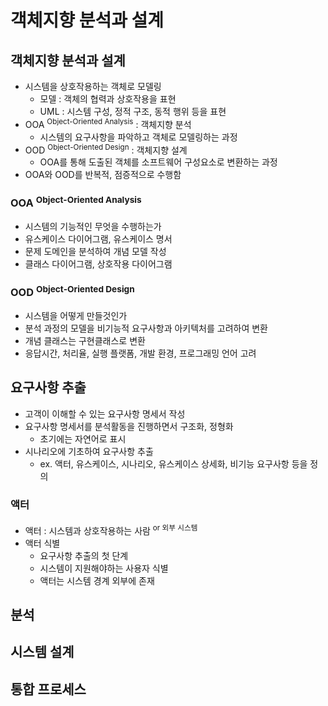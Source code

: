 # 객체지향 분석과 설계

## 객체지향 분석과 설계

- 시스템을 상호작용하는 객체로 모델링
    - 모델 : 객체의 협력과 상호작용을 표현
    - UML : 시스템 구성, 정적 구조, 동적 행위 등을 표현
- OOA <sup>Object-Oriented Analysis</sup> : 객체지향 분석
    - 시스템의 요구사항을 파악하고 객체로 모델링하는 과정
- OOD <sup>Object-Oriented Design</sup> : 객체지향 설계
    - OOA를 통해 도출된 객체를 소프트웨어 구성요소로 변환하는 과정
- OOA와 OOD를 반복적, 점증적으로 수행함

### OOA <sup>Object-Oriented Analysis</sup>

- 시스템의 기능적인 무엇을 수행하는가
- 유스케이스 다이어그램, 유스케이스 명서
- 문제 도메인을 분석하여 개념 모델 작성
- 클래스 다이어그램, 상호작용 다이어그램

### OOD <sup>Object-Oriented Design</sup>

- 시스템을 어떻게 만들것인가
- 분석 과정의 모델을 비기능적 요구사항과 아키텍처를 고려하여 변환
- 개념 클래스는 구현클래스로 변환
- 응답시간, 처리율, 실행 플랫폼, 개발 환경, 프로그래밍 언어 고려

## 요구사항 추출

- 고객이 이해할 수 있는 요구사항 명세서 작성
- 요구사항 명세서를 분석활동을 진행하면서 구조화, 정형화
    - 초기에는 자연어로 표시
- 시나리오에 기초하여 요구사항 추출
    - ex. 액터, 유스케이스, 시나리오, 유스케이스 상세화, 비기능 요구사항 등을 정의

### 액터

- 액터 : 시스템과 상호작용하는 사람 <sup>or 외부 시스템</sup>
- 액터 식별
  - 요구사항 추출의 첫 단계
  - 시스템이 지원해야하는 사용자 식별
  - 액터는 시스템 경계 외부에 존재

## 분석

## 시스템 설계

## 통합 프로세스

